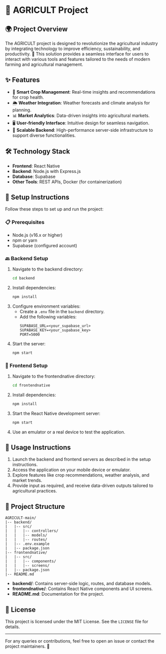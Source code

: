
# 🌱 AGRICULT Project

## 🌍 Project Overview

The AGRICULT project is designed to revolutionize the agricultural industry by integrating technology to improve efficiency, sustainability, and productivity. 🌾 This solution provides a seamless interface for users to interact with various tools and features tailored to the needs of modern farming and agricultural management.

## ✨ Features

- 🌟 **Smart Crop Management**: Real-time insights and recommendations for crop health.
- 🌦️ **Weather Integration**: Weather forecasts and climate analysis for planning.
- 📊 **Market Analytics**: Data-driven insights into agricultural markets.
- 🖥️ **User-friendly Interface**: Intuitive design for seamless navigation.
- 🔧 **Scalable Backend**: High-performance server-side infrastructure to support diverse functionalities.

## 🛠️ Technology Stack

- **Frontend**: React Native
- **Backend**: Node.js with Express.js
- **Database**: Supabase
- **Other Tools**: REST APIs, Docker (for containerization)

## 🚀 Setup Instructions

Follow these steps to set up and run the project:

### 📋 Prerequisites

- Node.js (v16.x or higher)
- npm or yarn
- Supabase (configured account)

### 🔙 Backend Setup

1. Navigate to the backend directory:
   ```bash
   cd backend
   ```
2. Install dependencies:
   ```bash
   npm install
   ```
3. Configure environment variables:
   - Create a `.env` file in the `backend` directory.
   - Add the following variables:
     ```
     SUPABASE_URL=<your_supabase_url>
     SUPABASE_KEY=<your_supabase_key>
     PORT=5000
     ```
4. Start the server:
   ```bash
   npm start
   ```

### 📱 Frontend Setup

1. Navigate to the frontendnative directory:
   ```bash
   cd frontendnative
   ```
2. Install dependencies:
   ```bash
   npm install
   ```
3. Start the React Native development server:
   ```bash
   npm start
   ```
4. Use an emulator or a real device to test the application.

## 🎯 Usage Instructions

1. Launch the backend and frontend servers as described in the setup instructions.
2. Access the application on your mobile device or emulator.
3. Explore features like crop recommendations, weather analysis, and market trends.
4. Provide input as required, and receive data-driven outputs tailored to agricultural practices.

## 📂 Project Structure

```
AGRICULT-main/
|-- backend/
|   |-- src/
|   |   |-- controllers/
|   |   |-- models/
|   |   |-- routes/
|   |-- .env.example
|   |-- package.json
|-- frontendnative/
|   |-- src/
|   |   |-- components/
|   |   |-- screens/
|   |-- package.json
|-- README.md
```

- **backend/**: Contains server-side logic, routes, and database models.
- **frontendnative/**: Contains React Native components and UI screens.
- **README.md**: Documentation for the project.

## 📜 License

This project is licensed under the MIT License. See the `LICENSE` file for details.

---

For any queries or contributions, feel free to open an issue or contact the project maintainers. 🌟
